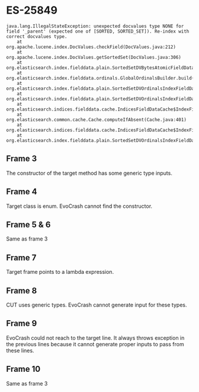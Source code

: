 # ES-25849

```
java.lang.IllegalStateException: unexpected docvalues type NONE for field '_parent' (expected one of [SORTED, SORTED_SET]). Re-index with correct docvalues type.
    at org.apache.lucene.index.DocValues.checkField(DocValues.java:212)
    at org.apache.lucene.index.DocValues.getSortedSet(DocValues.java:306)
    at org.elasticsearch.index.fielddata.plain.SortedSetDVBytesAtomicFieldData.getOrdinalsValues(SortedSetDVBytesAtomicFieldData.java:53)
    at org.elasticsearch.index.fielddata.ordinals.GlobalOrdinalsBuilder.build(GlobalOrdinalsBuilder.java:63)
    at org.elasticsearch.index.fielddata.plain.SortedSetDVOrdinalsIndexFieldData.localGlobalDirect(SortedSetDVOrdinalsIndexFieldData.java:127)
    at org.elasticsearch.index.fielddata.plain.SortedSetDVOrdinalsIndexFieldData.localGlobalDirect(SortedSetDVOrdinalsIndexFieldData.java:45)
    at org.elasticsearch.indices.fielddata.cache.IndicesFieldDataCache$IndexFieldCache.lambda$load$1(IndicesFieldDataCache.java:157)
    at org.elasticsearch.common.cache.Cache.computeIfAbsent(Cache.java:401)
    at org.elasticsearch.indices.fielddata.cache.IndicesFieldDataCache$IndexFieldCache.load(IndicesFieldDataCache.java:154)
    at org.elasticsearch.index.fielddata.plain.SortedSetDVOrdinalsIndexFieldData.loadGlobal(SortedSetDVOrdinalsIndexFieldData.java:115)
```

## Frame 3
The constructor of the target method has some generic type inputs.

## Frame 4
Target class is enum. EvoCrash cannot find the constructor.

## Frame 5 & 6
Same as frame 3

## Frame 7
Target frame points to a lambda expression.

## Frame 8
CUT uses generic types. EvoCrash cannot generate input for these types.

## Frame 9
EvoCrash could not reach to the target line. It always throws exception in the previous lines because it cannot generate proper inputs to pass from these lines.

## Frame 10
Same as frame 3

